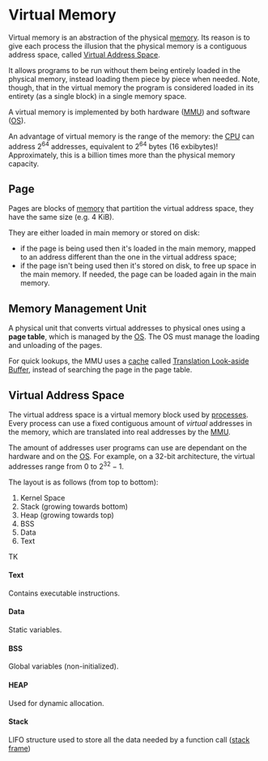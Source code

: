 # Virtual Memory

Virtual memory is an abstraction of the physical [memory](/Systems%20and%20Networking/Unit%201/Architecture/Memory.md). Its reason is to give each process the illusion that the physical memory is a contiguous address space, called [Virtual Address Space](#Virtual%20Address%20Space).

It allows programs to be run without them being entirely loaded in the physical memory, instead loading them piece by piece when needed. Note, though, that in the virtual memory the program is considered loaded in its entirety (as a single block) in a single memory space.

A virtual memory is implemented by both hardware ([MMU](#Memory%20Management%20Unit)) and software ([OS](/Systems%20and%20Networking/Unit%201/Operating%20System/Operating%20System.md)).

An advantage of virtual memory is the range of the memory: the [CPU](/Systems%20and%20Networking/Unit%201/Architecture/CPU.md) can address $2^{64}$ addresses, equivalent to $2^{64}$ bytes (16 exbibytes)! Approximately, this is a billion times more than the physical memory capacity.

## Page

Pages are blocks of [memory](/Systems%20and%20Networking/Unit%201/Architecture/Memory.md) that partition the virtual address space, they have the same size (e.g. 4 KiB).

They are either loaded in main memory or stored on disk:
- if the page is being used then it's loaded in the main memory, mapped to an address different than the one in the virtual address space;
- if the page isn't being used then it's stored on disk, to free up space in the main memory. If needed, the page can be loaded again in the main memory.

## Memory Management Unit

A physical unit that converts virtual addresses to physical ones using a **page table**, which is managed by the [OS](/Systems%20and%20Networking/Unit%201/Operating%20System/Operating%20System.md). The OS must manage the loading and unloading of the pages.

For quick lookups, the MMU uses a [cache](/Systems%20and%20Networking/Unit%201/Architecture/Cache.md) called [Translation Look-aside Buffer](?TK), instead of searching the page in the page table.

## Virtual Address Space

The virtual address space is a virtual memory block used by [processes](/Systems%20and%20Networking/Unit%201/Operating%20System/Process.md). Every process can use a fixed contiguous amount of *virtual* addresses in the memory, which are translated into real addresses by the [MMU](#Memory%20Management%20Unit).

The amount of addresses user programs can use are dependant on the hardware and on the [OS](/Systems%20and%20Networking/Unit%201/Operating%20System/Operating%20System.md). For example, on a 32-bit architecture, the virtual addresses range from $0$ to $2^{32}-1$.

The layout is as follows (from top to bottom):
1. Kernel Space
2. Stack (growing towards bottom)
3. Heap (growing towards top)
4. BSS
5. Data
6. Text

TK

#### Text

Contains executable instructions.

#### Data

Static variables.

#### BSS

Global variables (non-initialized).

#### HEAP

Used for dynamic allocation.

#### Stack

LIFO structure used to store all the data needed by a function call ([stack frame](?TK))